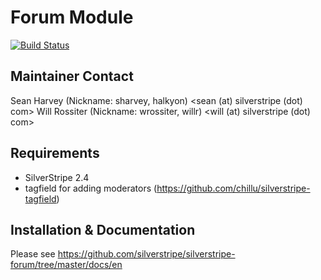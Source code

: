# Forum Module

[![Build Status](https://secure.travis-ci.org/silverstripe/silverstripe-forum.png)](http://travis-ci.org/silverstripe/silverstripe-forum)

## Maintainer Contact

Sean Harvey (Nickname: sharvey, halkyon) <sean (at) silverstripe (dot) com>
Will Rossiter (Nickname: wrossiter, willr) <will (at) silverstripe (dot) com>

## Requirements

 * SilverStripe 2.4
 * tagfield for adding moderators (https://github.com/chillu/silverstripe-tagfield)


## Installation & Documentation

Please see https://github.com/silverstripe/silverstripe-forum/tree/master/docs/en
